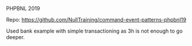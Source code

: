 

PHPBNL 2019

Repo: https://github.com/NullTraining/command-event-patterns-phpbnl19

Used bank example with simple transactioning as 3h is not enough to go deeper.
